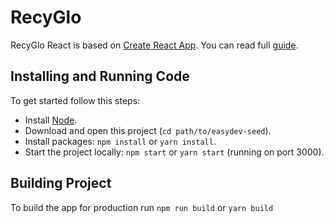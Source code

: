 # RecyGlo

RecyGlo React is based on [Create React App](https://github.com/facebook/create-react-app). You can read full
[guide](https://github.com/facebook/create-react-app/blob/master/packages/react-scripts/template/README.md).

## Installing and Running Code

To get started follow this steps:

- Install [Node](https://nodejs.org/en/).
- Download and open this project (`cd path/to/easydev-seed`).
- Install packages: `npm install` or `yarn install`.
- Start the project locally: `npm start` or `yarn start` (running on port 3000).

## Building Project

To build the app for production run `npm run build` or `yarn build`


